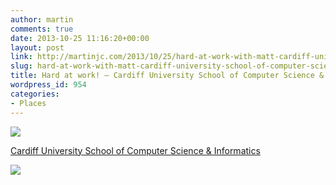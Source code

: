 ```yaml
---
author: martin
comments: true
date: 2013-10-25 11:16:20+00:00
layout: post
link: http://martinjc.com/2013/10/25/hard-at-work-with-matt-cardiff-university-school-of-computer-science-informatics/
slug: hard-at-work-with-matt-cardiff-university-school-of-computer-science-informatics
title: Hard at work! — Cardiff University School of Computer Science & Informatics
wordpress_id: 954
categories:
- Places
---
```


![](https://irs2.4sqi.net/img/general/original/790204_mq2Ule3P_1JDGWFuUZcBKq-Rkp8cLknDZ4WD7MEKqEI.jpg)





[Cardiff University School of Computer Science & Informatics](http://foursquare.com/v/4b978a27f964a520f20735e3)




![](http://maps.google.com/maps/api/staticmap?center=51.48396191513654,-3.1693410873413086&zoom=16&size=710x440&maptype=roadmap&sensor=false&markers=color:red%7C51.48396191513654,-3.1693410873413086)







